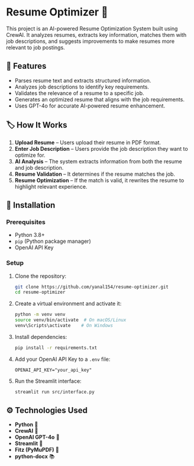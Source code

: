 # Resume Optimizer 📝

This project is an AI-powered Resume Optimization System built using CrewAI. It analyzes resumes, extracts key information, matches them with job descriptions, and suggests improvements to make resumes more relevant to job postings.

## 🚀 Features

- Parses resume text and extracts structured information.
- Analyzes job descriptions to identify key requirements.
- Validates the relevance of a resume to a specific job.
- Generates an optimized resume that aligns with the job requirements.
- Uses GPT-4o for accurate AI-powered resume enhancement.

## 🏷️ How It Works

1. **Upload Resume** – Users upload their resume in PDF format.
2. **Enter Job Description** – Users provide the job description they want to optimize for.
3. **AI Analysis** – The system extracts information from both the resume and job description.
4. **Resume Validation** – It determines if the resume matches the job.
5. **Resume Optimization** – If the match is valid, it rewrites the resume to highlight relevant experience.

## 🛀 Installation

### Prerequisites
- Python 3.8+
- `pip` (Python package manager)
- OpenAI API Key

### Setup
1. Clone the repository:
   ```bash
   git clone https://github.com/yanal154/resume-optimizer.git
   cd resume-optimizer
   ```

2. Create a virtual environment and activate it:
   ```bash
   python -m venv venv
   source venv/bin/activate  # On macOS/Linux
   venv\Scripts\activate    # On Windows
   ```

3. Install dependencies:
   ```bash
   pip install -r requirements.txt
   ```

4. Add your OpenAI API Key to a `.env` file:
   ```env
   OPENAI_API_KEY="your_api_key"
   ```

5. Run the Streamlit interface:
   ```bash
   streamlit run src/interface.py
   ```

## ⚙️ Technologies Used

- **Python** 🐍
- **CrewAI** 🤖
- **OpenAI GPT-4o** 🧪
- **Streamlit** 🎨
- **Fitz (PyMuPDF)** 🌟
- **python-docx** 📚

